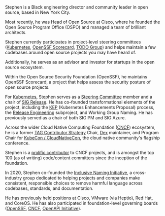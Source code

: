 Stephen is a Black engineering director and community leader in open source,
based in New York City.

Most recently, he was Head of Open Source at Cisco, where he founded the Open
Source Program Office (OSPO) and managed a team of brilliant architects.

Stephen currently participates in project-level steering committees
([Kubernetes][k8s], [OpenSSF Scorecard][scorecard], [TODO Group][todo]) and
helps maintain a few codebases around open source projects you may have heard of.

Additionally, he serves as an advisor and investor for startups in the open
source ecosystem.

Within the Open Source Security Foundation (OpenSSF), he maintains OpenSSF
Scorecard, a project that helps assess the security posture of open source
projects.

For [Kubernetes][k8s], Stephen serves as a [Steering Committee][k8s-steering]
member and a chair of [SIG Release][sig-release].
He has co-founded transformational elements of the project, including the
[KEP][enhancements] (Kubernetes Enhancements Proposal) process, the
[Release Engineering][releng] subproject, and Working Group Naming. He has
previously served as a chair of both SIG PM and SIG Azure.

Across the wider Cloud Native Computing Foundation ([CNCF][cncf]) ecosystem, he
is a former [TAG Contributor Strategy][contrib-strat] Chair, [Dex][dex]
maintainer, and Program Chair for [KubeCon / CloudNativeCon][kubecon], the
cloud native community's flagship conference.

Stephen is a [prolific contributor][devstats] to CNCF projects, and is amongst
the top 100 (as of writing) code/content committers since the inception of the
foundation.

In 2020, Stephen co-founded the [Inclusive Naming Initiative][ini], a
cross-industry group dedicated to helping projects and companies make
consistent, responsible choices to remove harmful language across codebases,
standards, and documentation.

He has previously held positions at Cisco, VMware (via Heptio), Red Hat, and
CoreOS. He has also participated in foundation-level governing boards
([OpenSSF][ossf], [CNCF][cncf], [OpenAPI Initiative][oapi]).

<!-- FIXME:
This is a low-effort way to do link verification for Mastodon.
<!-- markdownlint-disable-next-line MD033 -->
<a rel="me" href="https://hachyderm.io/@justaugustus"></a>

[cncf]: https://www.cncf.io/
[contrib-strat]: https://github.com/cncf/tag-contributor-strategy
[devstats]: https://all.devstats.cncf.io/d/22/prs-authors-table?orgId=1
[dex]: https://github.com/dexidp/dex
[enhancements]: https://git.k8s.io/enhancements
[ini]: https://inclusivenaming.org/
[k8s]: https://kubernetes.io/
[k8s-steering]: https://git.k8s.io/steering
[kubecon]: https://kubecon.io
[oapi]: https://www.openapis.org/
[ossf]: https://openssf.org/
[releng]: https://git.k8s.io/community/sig-release#release-engineering
[scorecard]: https://github.com/ossf/scorecard
[sig-release]: https://git.k8s.io/community/sig-release
[todo]: https://todogroup.org/
